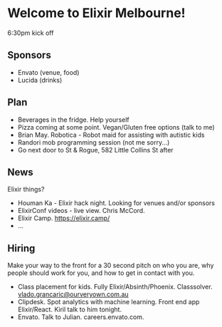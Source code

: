# Welcome to Elixir Melbourne!
6:30pm kick off

## Sponsors
- Envato (venue, food)
- Lucida (drinks)

## Plan
- Beverages in the fridge. Help yourself
- Pizza coming at some point. Vegan/Gluten free options (talk to me)
- Brian May. Robotica - Robot maid for assisting with autistic kids
- Randori mob programming session (not me sorry...)
- Go next door to St & Rogue, 582 Little Collins St after

## News
Elixir things?
- Houman Ka - Elixir hack night. Looking for venues and/or sponsors
- ElixirConf videos - live view. Chris McCord.
- Elixir Camp. https://elixir.camp/
- ...

## Hiring
Make your way to the front for a 30 second pitch on who you are, why people
should work for you, and how to get in contact with you.
- Class placement for kids. Fully Elixir/Absinth/Phoenix. Classsolver.
  vlado.grancaric@ourveryown.com.au
- Clipdesk. Spot analytics with machine learning. Front end app Elixir/React.
  Kiril talk to him tonight.
- Envato. Talk to Julian. careers.envato.com.
